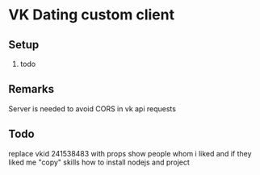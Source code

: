 # VK Dating custom client

## Setup
1. todo

## Remarks
Server is needed to avoid CORS in vk api requests

## Todo
replace vkid 241538483 with props
show people whom i liked and if they liked me
"copy" skills
how to install nodejs and project